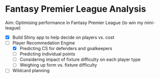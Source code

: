 # Fantasy Premier League Analysis

Aim: Optimising performance in Fantasy Premier League (to win my mini-league)

- [x] Build Shiny app to help decide on players vs. cost
- [ ] Player Recommedation Engine
  - [x] Predicting CS for defenders and goalkeepers
  - [ ] Predicting individual points
  - [ ] Considering impact of fixture difficulty on each player type
  - [ ] Weighing up form vs. fixture difficulty
- [ ] Wildcard planning
